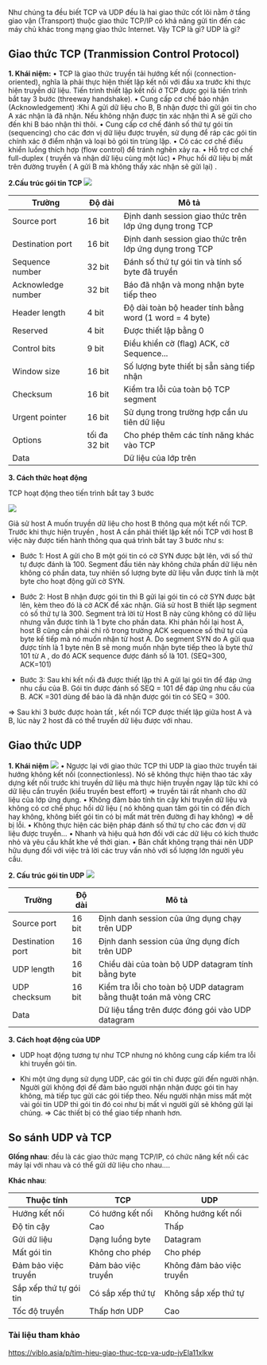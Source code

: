Như chúng ta đều biết TCP và UDP đều là hai giao thức cốt lõi nằm ở tầng giao vận (Transport) thuộc giao thức TCP/IP có khả năng gửi tin đến các máy chủ khác trong mạng giao thức Internet. Vậy TCP là gì? UDP là gì?

## Giao thức TCP (Tranmission Control Protocol)
**1. Khái niệm:**
•	TCP là giao thức truyền tải hướng kết nối (connection-oriented), nghĩa là phải thực hiện thiết lập kết nối với đầu xa trước khi thực hiện truyền dữ liệu. Tiến trình thiết lập kết nối ở TCP được gọi là tiến trình bắt tay 3 bước (threeway handshake).
•	Cung cấp cơ chế báo nhận (Acknowledgement) :Khi A gửi dữ liệu cho B, B nhận được thì gửi gói tin cho A xác nhận là đã nhận. Nếu không nhận được tin xác nhận thì A sẽ gửi cho đến khi B báo nhận thì thôi.
•	Cung cấp cơ chế đánh số thứ tự gói tin (sequencing) cho các đơn vị dữ liệu được truyền, sử dụng để ráp các gói tin chính xác ở điểm nhận và loại bỏ gói tin trùng lặp.
•	Có các cơ chế điều khiển luồng thích hợp (flow control) để tránh nghẽn xảy ra.
•	Hỗ trợ cơ chế full-duplex ( truyền và nhận dữ liệu cùng một lúc)
•	Phục hồi dữ liệu bị mất trên đường truyền ( A gửi B mà không thấy xác nhận sẽ gửi lại) .

**2.Cấu trúc gói tin TCP**
![](https://images.viblo.asia/ca199b5e-2deb-42b0-ac36-33dbf30f3e20.png)

| Trường           | Độ dài       | Mô tả                                                     |
|------------------|--------------|-----------------------------------------------------------|
| Source port      | 16 bit       | Định danh session giao thức trên lớp ứng dụng trong TCP    |
| Destination port | 16 bit       | Định danh session giao thức trên lớp ứng dụng trong TCP    |
| Sequence number  | 32 bit       | Đánh số thứ tự gói tin và tính số byte đã truyền           |
| Acknowledge number | 32 bit      | Báo đã nhận và mong nhận byte tiếp theo                    |
| Header length    | 4 bit        | Độ dài toàn bộ header tính bằng word (1 word = 4 byte)     |
| Reserved         | 4 bit        | Được thiết lập bằng 0                                     |
| Control bits     | 9 bit        | Điều khiển cờ (flag) ACK, cờ Sequence...                   |
| Window size      | 16 bit       | Số lượng byte thiết bị sẵn sàng tiếp nhận                  |
| Checksum         | 16 bit       | Kiểm tra lỗi của toàn bộ TCP segment                       |
| Urgent pointer   | 16 bit       | Sử dụng trong trường hợp cần ưu tiên dữ liệu               |
| Options          | tối đa 32 bit | Cho phép thêm các tính năng khác vào TCP                   |
| Data             |              | Dữ liệu của lớp trên                                     |

**3. Cách thức hoạt động**

TCP hoạt động theo tiến trình bắt tay 3 bước

![](https://images.viblo.asia/a9965935-1470-4add-a99d-6556775e6619.png)

Giả sử host A muốn truyền dữ liệu cho host B thông qua một kết nối TCP. Trước khi thực hiện truyền , host A cần phải thiết lập kết nối TCP với host B việc này được tiến hành thông qua quá trình bắt tay 3 bước như s:

- Bước 1: Host A gửi cho B một gói tin có cờ SYN được bật lên, với số thứ tự được đánh là 100. Segment đầu tiên này không chứa phần dữ liệu nên không có phần data, tuy nhiên số lượng byte dữ liệu vẫn được tính là một byte cho hoạt động gửi cờ SYN.
- Bước 2: Host B nhận được gói tin thì B gửi lại gói tin có cờ SYN được bật lên, kèm theo đó là cờ ACK để xác nhận.
Giả sử host B thiết lập segment có số thứ tự là 300. Segment trả lời từ Host B này cũng không có dữ liệu nhưng vẫn được tính là 1 byte cho phần data. Khi phản hồi lại host A, host B cũng cần phải chỉ rõ trong trường ACK sequence số thứ tự của byte kế tiếp mà nó muốn nhận từ host A. Do segment SYN do A gửi qua được tính là 1 byte nên B sẽ mong muốn nhận byte tiếp theo là byte thứ 101 từ A , do đó ACK sequence được đánh số là 101. (SEQ=300, ACK=101)

- Bước 3: Sau khi kết nối đã được thiết lập thì A gửi lại gói tin để đáp ứng nhu cầu của B. Gói tin được đánh số SEQ = 101 để đáp ứng nhu cầu của B. ACK =301 dùng để báo là đã nhận được gói tin có SEQ = 300.

=> Sau khi 3 bước được hoàn tất , kết nối TCP được thiết lập giữa host A và B, lúc này 2 host đã có thể truyền dữ liệu được với nhau.

## Giao thức UDP

**1. Khái niệm**
![](https://encrypted-tbn0.gstatic.com/images?q=tbn:ANd9GcQr0n67zIDAGf0C9228SM2-HKWktHtetxZN5Q&usqp=CAU)
•	Ngược lại với giao thức TCP thì UDP là giao thức truyền tải hướng không kết nối (connectionless). Nó sẽ không thực hiện thao tác xây dựng kết nối trước khi truyền dữ liệu mà thực hiện truyền ngay lập tức khi có dữ liệu cần truyền (kiểu truyền best effort) => truyền tải rất nhanh cho dữ liệu của lớp ứng dụng.
•	Không đảm bảo tính tin cậy khi truyền dữ liệu và không có cơ chế phục hồi dữ liệu ( nó không quan tâm gói tin có đến đích hay không, không biết gói tin có bị mất mát trên đường đi hay không) => dễ bị lỗi.
•	Không thực hiện các biện pháp đánh số thứ tự cho các đơn vị dữ liệu được truyền…
•	Nhanh và hiệu quả hơn đối với các dữ liệu có kích thước nhỏ và yêu cầu khắt khe về thời gian.
•	Bản chất không trạng thái nên UDP hữu dụng đối với việc trả lời các truy vấn nhỏ với số lượng lớn người yêu cầu.

**2. Cấu trúc gói tin UDP**
![](https://images.viblo.asia/804e5295-cc37-49a4-9029-bac0b28402d3.png)

| Trường           | Độ dài  | Mô tả                                                                                 |
|------------------|---------|---------------------------------------------------------------------------------------|
| Source port      | 16 bit  | Định danh session của ứng dụng chạy trên UDP                                          |
| Destination port | 16 bit  | Định danh session của ứng dụng đích trên UDP                                          |
| UDP length       | 16 bit  | Chiều dài của toàn bộ UDP datagram tính bằng byte                                    |
| UDP checksum     | 16 bit  | Kiểm tra lỗi cho toàn bộ UDP datagram bằng thuật toán mã vòng CRC                    |
| Data             |         | Dữ liệu tầng trên được đóng gói vào UDP datagram                                      |

**3. Cách hoạt động của UDP**

- UDP hoạt động tương tự như TCP nhưng nó không cung cấp kiểm tra lỗi khi truyền gói tin.

- Khi một ứng dụng sử dụng UDP, các gói tin chỉ được gửi đến người nhận. Người gửi không đợi để đảm bảo người nhận nhận được gói tin hay không, mà tiếp tục gửi các gói tiếp theo. Nếu người nhận miss mất một vài gói tin UDP thì gói tin đó coi như bị mất vì người gửi sẽ không gửi lại chúng. => Các thiết bị có thể giao tiếp nhanh hơn.

## So sánh UDP và TCP

**GIống nhau**: đều là các giao thức mạng TCP/IP, có chức năng kết nối các máy lại với nhau và có thể gửi dữ liệu cho nhau….

**Khác nhau**:

| Thuộc tính             | TCP                   | UDP                        |
|------------------------|-----------------------|----------------------------|
| Hướng kết nối          | Có hướng kết nối       | Không hướng kết nối        |
| Độ tin cậy             | Cao                   | Thấp                       |
| Gửi dữ liệu            | Dạng luồng byte       | Datagram                   |
| Mất gói tin             | Không cho phép        | Cho phép                   |
| Đảm bảo việc truyền     | Đảm bảo việc truyền    | Không đảm bảo việc truyền  |
| Sắp xếp thứ tự gói tin | Có sắp xếp thứ tự     | Không sắp xếp thứ tự       |
| Tốc độ truyền          | Thấp hơn UDP          | Cao                        |

### Tài liệu tham khảo
https://viblo.asia/p/tim-hieu-giao-thuc-tcp-va-udp-jvEla11xlkw





